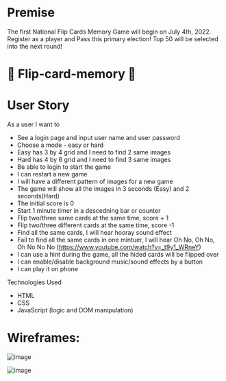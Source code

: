 # Premise

The first National Flip Cards Memory Game will begin on July 4th, 2022.
Register as a player and Pass this primary election!
Top 50 will be selected into the next round!

# 🧐 Flip-card-memory 🧐

# User Story

As a user I want to

- See a login page and input user name and user password
- Choose a mode - easy or hard
- Easy has 3 by 4 grid and I need to find 2 same images
- Hard has 4 by 6 grid and I need to find 3 same images
- Be able to login to start the game
- I can restart a new game
- I will have a different pattern of images for a new game
- The game will show all the images in 3 seconds (Easy) and 2 seconds(Hard)
- The initial score is 0
- Start 1 minute timer in a descedning bar or counter
- Flip two/three same cards at the same time, score + 1
- Flip two/three different cards at the same time, score -1
- Find all the same cards, I will hear hooray sound effect
- Fail to find all the same cards in one mintuer, I will hear Oh No, Oh No, Oh No No No (https://www.youtube.com/watch?v=_t9y1_WRneY)
- I can use a hint during the game, all the hided cards will be flipped over
- I can enable/disable background music/sound effects by a button
- I can play it on phone

Technologies Used

- HTML
- CSS
- JavaScript (logic and DOM manipulation)

# Wireframes:

![image](https://user-images.githubusercontent.com/19142112/169660967-13afec5c-9912-4901-bc12-763e83cc97e4.png)

![image](https://user-images.githubusercontent.com/19142112/169660977-abe163c8-48ca-47d2-9f27-dd5ffd4c357c.png)
